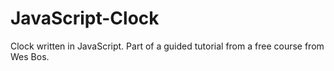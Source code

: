 # JavaScript-Clock
Clock written in JavaScript. Part of a guided tutorial from a free course from Wes Bos.
